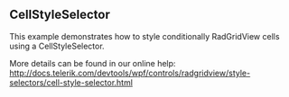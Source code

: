 ## CellStyleSelector
This example demonstrates how to style conditionally RadGridView cells using a CellStyleSelector.

More details can be found in our online help:
http://docs.telerik.com/devtools/wpf/controls/radgridview/style-selectors/cell-style-selector.html

[//]: <KeyWords: condition>